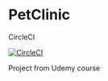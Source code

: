 # PetClinic

CircleCI

[![CircleCI](https://circleci.com/gh/Aliot26/PetClinic.svg?style=svg)](https://circleci.com/gh/Aliot26/PetClinic)

Project from Udemy course 

